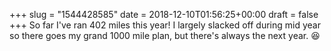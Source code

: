 +++
slug = "1544428585"
date = 2018-12-10T01:56:25+00:00
draft = false
+++
So far I've ran 402 miles this year! I largely slacked off during mid year so there goes my grand 1000 mile plan, but there's always the next year. 😆
